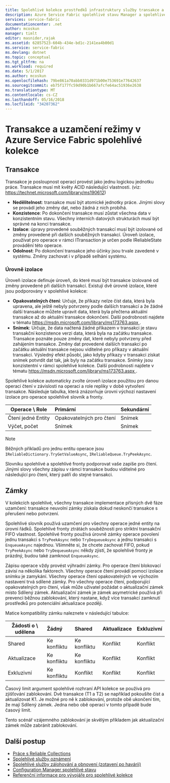 ```yaml
---
title: Spolehlivé kolekce prostředků infrastruktury služby transakce a uzamčení režimy v Azure | Microsoft Docs
description: Azure Service Fabric spolehlivé stavu Manager a spolehlivé kolekce transakce a uzamyká.
services: service-fabric
documentationcenter: .net
author: mcoskun
manager: timlt
editor: masnider,rajak
ms.assetid: 62857523-604b-434e-bd1c-2141ea4b00d1
ms.service: service-fabric
ms.devlang: dotnet
ms.topic: conceptual
ms.tgt_pltfrm: na
ms.workload: required
ms.date: 5/1/2017
ms.author: mcoskun
ms.openlocfilehash: 79be861a70abb0331d971b00e753691e77642637
ms.sourcegitcommit: eb75f177fc59d90b1b667afcfe64ac51936e2638
ms.translationtype: MT
ms.contentlocale: cs-CZ
ms.lasthandoff: 05/16/2018
ms.locfileid: "34207362"
---
```

# <a name="transactions-and-lock-modes-in-azure-service-fabric-reliable-collections"></a>Transakce a uzamčení režimy v Azure Service Fabric spolehlivé kolekce

## <a name="transaction"></a>Transakce
Transakce je posloupnost operací provést jako jednu logickou jednotku práce.
Transakce musí mít květy ACID následující vlastnosti. (viz: https://technet.microsoft.com/library/ms190612)
* **Nedělitelnost**: transakce musí být atomické jednotky práce. Jinými slovy se provádí jeho změny dat, nebo žádná z nich probíhá.
* **Konzistence**: Po dokončení transakce musí zůstat všechna data v konzistentním stavu. Všechny interních datových strukturách musí být správné na konci transakce.
* **Izolace**: úpravy provedené souběžných transakcí musí být izolované od změny provedené při dalších souběžných transakcí. Úroveň izolace, používat pro operace v rámci ITransaction je určen podle IReliableState provádění této operace.
* **Odolnost**: Po dokončení transakce jeho účinky jsou trvale zavedené v systému. Změny zachovat i v případě selhání systému.

### <a name="isolation-levels"></a>Úrovně izolace
Úroveň izolace definuje úroveň, do které musí být transakce izolované od změny provedené při dalších transakcí.
Existují dvě úrovně izolace, které jsou podporovány v spolehlivé kolekce:

* **Opakovatelných čtení**: Určuje, že příkazy nelze číst data, která byla upravena, ale ještě nebyly potvrzeny podle dalších transakcí a že žádné další transakce můžete upravit data, která byla přečtena aktuální transakce až do aktuální transakce dokončení. Další podrobnosti najdete v tématu [ https://msdn.microsoft.com/library/ms173763.aspx ](https://msdn.microsoft.com/library/ms173763.aspx).
* **Snímek**: Určuje, že data načtená žádné příkazem v transakci je stavu transakční konzistence verzi data, která byla na začátku transakce.
  Transakce poznáte pouze změny dat, které nebyly potvrzeny před zahájením transakce.
  Změny dat provedené dalších transakcí po začátku aktuální transakce nejsou viditelné pro příkazy v aktuální transakci.
  Výsledný efekt působí, jako kdyby příkazy v transakci získat snímek potvrdit dat tak, jak byly na začátku transakce.
  Snímky jsou konzistentní v rámci spolehlivé kolekce.
  Další podrobnosti najdete v tématu [ https://msdn.microsoft.com/library/ms173763.aspx ](https://msdn.microsoft.com/library/ms173763.aspx).

Spolehlivé kolekce automaticky zvolte úroveň izolace použitou pro danou operaci čtení v závislosti na operaci a role repliky v době vytvoření transakce.
Následuje tabulka, která znázorňuje úrovni výchozí nastavení izolace pro operace spolehlivé slovník a fronty.

| Operace \ Role | Primární | Sekundární |
| --- |:--- |:--- |
| Čtení jedné Entity |Opakovatelných pro čtení |Snímek |
| Výčet, počet |Snímek |Snímek |

> [!NOTE]
> Běžných příkladů pro jednu entitu operace jsou `IReliableDictionary.TryGetValueAsync`, `IReliableQueue.TryPeekAsync`.
> 

Slovníku spolehlivé a spolehlivé fronty podporovat vaše zapíše pro čtení.
Jinými slovy všechny zápisu v rámci transakce budou viditelné pro následující pro čtení, který patří do stejné transakci.

## <a name="locks"></a>Zámky
V kolekcích spolehlivé, všechny transakce implementace přísných dvě fáze uzamčení: transakce neuvolní zámky získala dokud neskončí transakce s přerušení nebo potvrzení.

Spolehlivé slovník používá uzamčení pro všechny operace jedné entity na úrovni řádků.
Spolehlivé fronty ztrátách souběžnosti pro striktní transakční FIFO vlastnost.
Spolehlivé fronty používá úrovně zámky operace povolení jednu transakci s `TryPeekAsync` nebo `TryDequeueAsync` a jednu transakci s `EnqueueAsync` najednou.
Všimněte si, že chcete zachovat FIFO, pokud `TryPeekAsync` nebo `TryDequeueAsync` někdy zjistí, že spolehlivé fronty je prázdný, budou také zamknout `EnqueueAsync`.

Zápisu operace vždy provést výhradní zámky.
Pro operace čtení blokovací závisí na několika faktorech.
Všechny operace čtení provádí pomocí izolace snímku je zamykání.
Všechny operace čtení opakovatelných ve výchozím nastavení trvá sdílené zámky.
Pro všechny operace čtení, podporující opakovatelných pro čtení, však může uživatel požádat o aktualizační zámek místo Sdílený zámek.
Aktualizační zámek je zámek asymetrické používá při prevenci běžnou zablokování, který nastane, když více transakcí zamknutí prostředků pro potenciální aktualizace později.

Matice kompatibility zámku naleznete v následující tabulce:

| Žádosti o \ udělena | Žádný | Shared | Aktualizace | Exkluzivní |
| --- |:--- |:--- |:--- |:--- |
| Shared |Ke konfliktu |Ke konfliktu |Konflikt |Konflikt |
| Aktualizace |Ke konfliktu |Ke konfliktu |Konflikt |Konflikt |
| Exkluzivní |Ke konfliktu |Konflikt |Konflikt |Konflikt |

Časový limit argument spolehlivé rozhraní API kolekce se používá pro zjišťování zablokování.
Dvě transakce (T1 a T2) se například pokoušíte číst a aktualizovat K1.
Je možné pro ně k zablokování, protože obě ukončení tím, že mají Sdílený zámek.
Jedna nebo obě operací v tomto případě bude časový limit.

Tento scénář vzájemného zablokování je skvělým příkladem jak aktualizační zámek může zabránit zablokování.

## <a name="next-steps"></a>Další postup
* [Práce s Reliable Collections](service-fabric-work-with-reliable-collections.md)
* [Spolehlivé služby oznámení](service-fabric-reliable-services-notifications.md)
* [Spolehlivé služby zálohování a obnovení (zotavení po havárii)](service-fabric-reliable-services-backup-restore.md)
* [Configuration Manager spolehlivé stavu](service-fabric-reliable-services-configuration.md)
* [Referenční informace pro vývojáře pro spolehlivé kolekce](https://msdn.microsoft.com/library/azure/microsoft.servicefabric.data.collections.aspx)

